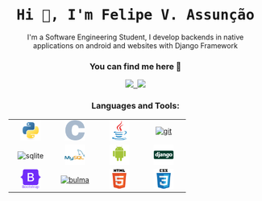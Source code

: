 <h1 align="center">
    <samp> Hi 👋, I'm Felipe V. Assunção<br/>
</h1>
<p align="center"> I'm a Software Engineering Student, I develop backends in native applications on android and websites with Django Framework </p>

<!-- <img align='right' src="https://github.com/assuncaofelipe/assuncaofelipe/blob/main/images/capas/capa3.png" width="270"> -->

<h3 align="center"> You can find me here 🔎</h3> 
<p align="center"> <samp>
    <a href="https://www.linkedin.com/in/assuncao-felipe/" target="_blank">
        <img src="https://img.shields.io/badge/linkedin-%230077B5.svg?&style=for-the-badge&logo=linkedin&logoColor=white" />
    </a>
    <a href="https://www.instagram.com/diceloss/" target="_blank">
        <img src = "https://img.shields.io/badge/instagram-%23E4405F.svg?&style=for-the-badge&logo=instagram&logoColor=white" />
    </a>
</p>

<h3 align="center"> Languages and Tools: </h3>

<!-- TABELA 4X4 -->
<!-- PRIMEIRA LINHA COM 4 COLUNAS -->
<table align="center" width="100%">
    <tr align="center">
        <td width="20%">
            <a href="https://www.python.org/"  target="_blank">
                <img src="https://raw.githubusercontent.com/devicons/devicon/master/icons/python/python-original.svg" alt="python" width="40" height="40"/>
            </a>
        </td>
        <td width="20%">
            <a href="https://webstore.ansi.org/Standards/INCITS/INCITSISOIEC98992012"  target="_blank">
                <img src="https://raw.githubusercontent.com/devicons/devicon/master/icons/c/c-original.svg" alt="c" width="40" height="40"/>
            </a>
        </td>
        <td width="20%">
            <img src="https://raw.githubusercontent.com/devicons/devicon/master/icons/java/java-original.svg" alt="java" width="40" height="40"/>
        </td>
        <td width="20%">
            <a href="https://git-scm.com/docs/git/pt_BR">
                <img src="https://www.vectorlogo.zone/logos/git-scm/git-scm-icon.svg" alt="git" width="40" height="40"/>
            </a>
        </td>
    </tr>
    <!-- SEGUNDA LINHA COM 4 COLUNAS -->
    <tr align="center">
        <td width="20%">
            <img src="https://www.vectorlogo.zone/logos/sqlite/sqlite-icon.svg" alt="sqlite" width="40" height="40"/>
        </td>
        <td width="20%">
            <a href="https://dev.mysql.com/doc/">
                <img src="https://raw.githubusercontent.com/devicons/devicon/master/icons/mysql/mysql-original-wordmark.svg" alt="mysql" width="40" height="40"/>
            </a>
        </td>
        <td width="20%">
            <a href="https://developer.android.com/">
                <img src="https://raw.githubusercontent.com/devicons/devicon/master/icons/android/android-original-wordmark.svg" alt="android" width="40" height="40"/>
            </a>
        </td>
        <td width="20%">
            <a href="https://www.djangoproject.com/">
                <img src="https://raw.githubusercontent.com/devicons/devicon/master/icons/django/django-original.svg" alt="django" width="40" height="40"/>
            </a>
        </td>
    </tr>
    <!-- TERCEIRA LINHA COM 4 COLUNAS -->
    <tr align="center">
        <td width="20%">
            <a href="https://getbootstrap.com/">
                <img src="https://raw.githubusercontent.com/devicons/devicon/master/icons/bootstrap/bootstrap-plain-wordmark.svg" alt="bootstrap" width="40" height="40"/>
            </a>
        </td>
        <td width="20%">
            <a href="https://bulma.io/">
                <img src="https://raw.githubusercontent.com/gilbarbara/logos/804dc257b59e144eaca5bc6ffd16949752c6f789/logos/bulma.svg" alt="bulma" width="40" height="40"/>
            </a>
        </td>
        <td width="20%">
            <a href="https://www.w3schools.com/html/html_elements.asp">
                <img src="https://raw.githubusercontent.com/devicons/devicon/master/icons/html5/html5-original-wordmark.svg" alt="html5" width="40" height="40"/>
            </a>
        </td>
        <td width="20%">
            <a href="https://www.w3schools.com/css/default.asp">
                <img src="https://raw.githubusercontent.com/devicons/devicon/master/icons/css3/css3-original-wordmark.svg" alt="css3" width="40" height="40"/>
            </a>
        </td>
    </tr>
</table>

